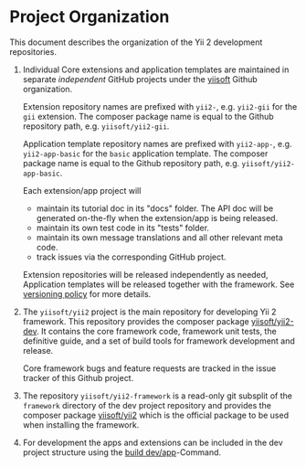 Project Organization
====================

This document describes the organization of the Yii 2 development repositories.
 
1. Individual Core extensions and application templates are maintained in
   separate *independent* GitHub projects under the [yiisoft](https://github.com/yiisoft) Github organization.
    
   Extension repository names are prefixed with `yii2-`, e.g. `yii2-gii` for the `gii` extension.
   The composer package name is equal to the Github repository path, e.g. `yiisoft/yii2-gii`.
   
   Application template repository names are prefixed with `yii2-app-`, e.g. `yii2-app-basic` for the `basic` application template.
   The composer package name is equal to the Github repository path, e.g. `yiisoft/yii2-app-basic`.
   
   Each extension/app project will
 
   * maintain its tutorial doc in its "docs" folder. The API doc will be generated on-the-fly when the extension/app is being released.
   * maintain its own test code in its "tests" folder.
   * maintain its own message translations and all other relevant meta code.
   * track issues via the corresponding GitHub project.
      
   Extension repositories will be released independently as needed, Application templates will be released together with the framework.
   See [versioning policy](versions.md) for more details.

2. The `yiisoft/yii2` project is the main repository for developing Yii 2 framework.
   This repository provides the composer package [yiisoft/yii2-dev](https://packagist.org/packages/yiisoft/yii2-dev).
   It contains the core framework code, framework unit tests, the definitive guide, and a set of build tools for framework development and release.
   
   Core framework bugs and feature requests are tracked in the issue tracker of this Github project.
   
3. The repository `yiisoft/yii2-framework` is a read-only git subsplit of the `framework` directory of the dev project repository and
   provides the composer package [yiisoft/yii2](https://packagist.org/packages/yiisoft/yii2) which is the official package to be
   used when installing the framework.

4. For development the apps and extensions can be included in the dev project structure using the
   [build dev/app](git-workflow.md#prepare-the-test-environment)-Command.